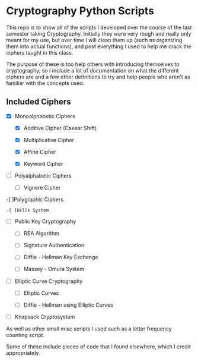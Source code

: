 Cryptography Python Scripts
================================================

This repo is to show all of the scripts I developed over the course of the last semester taking Cryptography.
Initially they were very rough and really only meant for my use, but over time I will clean them up (such as organizing them into actual functions), and post everything I used to help me crack the ciphers taught in this class.

The purpose of these is too help others with introducing themselves to cryptography, so I include a lot of documentation on what the different ciphers are and a few other definitions to try and help people who aren't as familiar with the concepts used.

Included Ciphers
-------------------------------------------------

- [x] Monoalphabetic Ciphers

	- [x] Additive Cipher (Caesar Shift)
	
	- [x] Multiplicative Cipher
	
	- [x] Affine Cipher
	
	- [x] Keyword Cipher

	
- [ ] Polyalphabetic Ciphers

	- [ ] Vignere Cipher
	
	
-[ ]Polygraphic Ciphers

	-[ ]Hills System

	
- [ ] Public Key Cryptography

	- [ ] RSA Algorithm
	
	- [ ] Signature Authentication
	
	- [ ] Diffie - Hellman Key Exchange
	
	- [ ] Massey - Omura System

	
- [ ] Elliptic Curve Cryptography

	- [ ] Elliptic Curves
	
	- [ ] Diffie - Hellman using Elliptic Curves

	
- [ ] Knapsack Cryptosystem

As well as other small misc scripts I used such as a letter frequency counting script.

Some of these include pieces of code that I found elsewhere, which I credit appropriately.